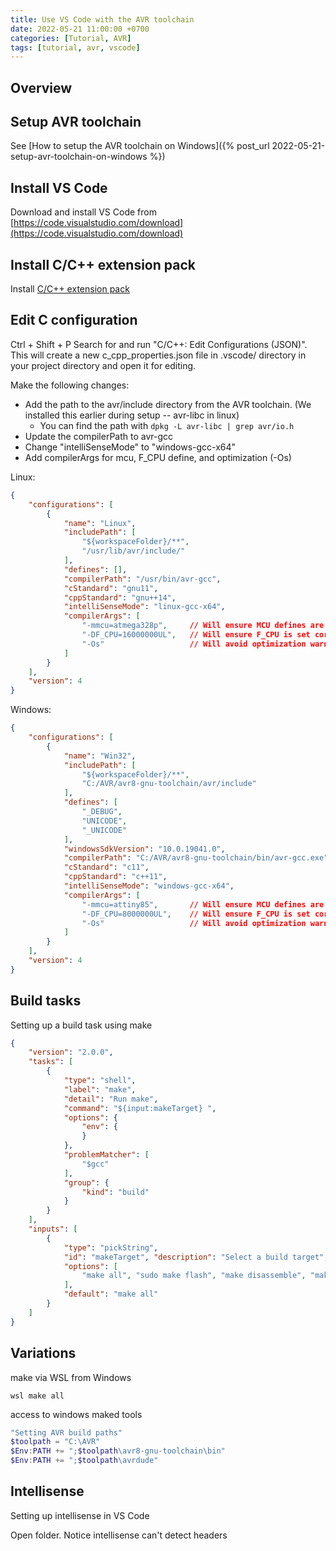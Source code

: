 ```yaml
---
title: Use VS Code with the AVR toolchain
date: 2022-05-21 11:00:00 +0700
categories: [Tutorial, AVR]
tags: [tutorial, avr, vscode]
---
```


## Overview

## Setup AVR toolchain
See [How to setup the AVR toolchain on Windows]({% post_url 2022-05-21-setup-avr-toolchain-on-windows %})

## Install VS Code
Download and install VS Code from [https://code.visualstudio.com/download](https://code.visualstudio.com/download)

## Install C/C++ extension pack
Install [C/C++ extension pack](https://marketplace.visualstudio.com/items?itemName=ms-vscode.cpptools-extension-pack)


## Edit C configuration

Ctrl + Shift + P
Search for and run "C/C++: Edit Configurations (JSON)".
This will create a new c_cpp_properties.json file in .vscode/ directory in your project directory and open it for editing.

Make the following changes:
- Add the path to the avr/include directory from the AVR toolchain. (We installed this earlier during setup -- avr-libc in linux)
    - You can find the path with `dpkg -L avr-libc | grep avr/io.h`
- Update the compilerPath to avr-gcc
- Change  "intelliSenseMode" to "windows-gcc-x64"
- Add compilerArgs for mcu, F_CPU define, and optimization (-Os)

Linux:
```json
{
    "configurations": [
        {
            "name": "Linux",
            "includePath": [
                "${workspaceFolder}/**",
                "/usr/lib/avr/include/"
            ],
            "defines": [],
            "compilerPath": "/usr/bin/avr-gcc",
            "cStandard": "gnu11",
            "cppStandard": "gnu++14",
            "intelliSenseMode": "linux-gcc-x64",
            "compilerArgs": [
                "-mmcu=atmega328p",     // Will ensure MCU defines are set correctly
                "-DF_CPU=16000000UL",   // Will ensure F_CPU is set correctly
                "-Os"                   // Will avoid optimization warnings re: _delay
            ]
        }
    ],
    "version": 4
}
```

Windows:
```json
{
    "configurations": [
        {
            "name": "Win32",
            "includePath": [
                "${workspaceFolder}/**",
                "C:/AVR/avr8-gnu-toolchain/avr/include"
            ],
            "defines": [
                "_DEBUG",
                "UNICODE",
                "_UNICODE"                
            ],
            "windowsSdkVersion": "10.0.19041.0",
            "compilerPath": "C:/AVR/avr8-gnu-toolchain/bin/avr-gcc.exe",
            "cStandard": "c11",
            "cppStandard": "c++11",
            "intelliSenseMode": "windows-gcc-x64",
            "compilerArgs": [
                "-mmcu=attiny85",       // Will ensure MCU defines are set correctly
                "-DF_CPU=8000000UL",    // Will ensure F_CPU is set correctly
                "-Os"                   // Will avoid optimization warnings re: _delay
            ]
        }
    ],
    "version": 4
}
```


## Build tasks
Setting up a build task using make

```json
{
    "version": "2.0.0",
    "tasks": [
        {
            "type": "shell",
            "label": "make",
            "detail": "Run make",
            "command": "${input:makeTarget} ",
            "options": {
                "env": {
                }
            },
            "problemMatcher": [
                "$gcc"
            ],
            "group": {
                "kind": "build"
            }
        }
    ],
    "inputs": [
        { 
            "type": "pickString", 
            "id": "makeTarget", "description": "Select a build target", 
            "options": [
                "make all", "sudo make flash", "make disassemble", "make squeaky_clean", "make size", "make debug",
            ],
            "default": "make all"
        }
    ]
}
```

## Variations

make via WSL from Windows
```
wsl make all
```

access to windows maked tools
```powershell
"Setting AVR build paths"
$toolpath = "C:\AVR"
$Env:PATH += ";$toolpath\avr8-gnu-toolchain\bin"
$Env:PATH += ";$toolpath\avrdude"
```

## Intellisense
Setting up intellisense in VS Code

Open folder.
Notice intellisense can't detect headers


